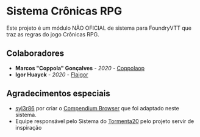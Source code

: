 # Sistema Crônicas RPG

Este projeto é um módulo NÃO OFICIAL de sistema para FoundryVTT que traz as regras do jogo Crônicas RPG.

## Colaboradores
* **Marcos "Coppola" Gonçalves** - *2020* - [Coppolaop](https://github.com/coppolaop)
* **Igor Huayck** - *2020* - [Flaigor](https://github.com/Flaigor)

## Agradecimentos especiais
- [syl3r86](https://github.com/syl3r86) por criar o [Compendium Browser](https://github.com/syl3r86/compendium-browser) que foi adaptado neste sistema.
- Equipe responsável pelo Sistema do [Tormenta20](https://gitlab.com/vizael/Tormenta20/) pelo projeto servir de inspiração